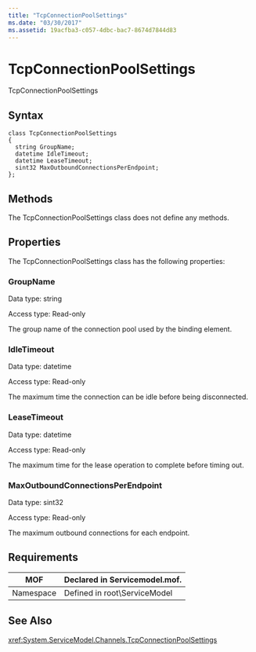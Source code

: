 ```yaml
---
title: "TcpConnectionPoolSettings"
ms.date: "03/30/2017"
ms.assetid: 19acfba3-c057-4dbc-bac7-8674d7844d83
---
```

# TcpConnectionPoolSettings
TcpConnectionPoolSettings  

## Syntax  

```  
class TcpConnectionPoolSettings  
{  
  string GroupName;  
  datetime IdleTimeout;  
  datetime LeaseTimeout;  
  sint32 MaxOutboundConnectionsPerEndpoint;  
};  
```  

## Methods  
 The TcpConnectionPoolSettings class does not define any methods.  

## Properties  
 The TcpConnectionPoolSettings class has the following properties:  

### GroupName  
 Data type: string  

 Access type: Read-only  

 The group name of the connection pool used by the binding element.  

### IdleTimeout  
 Data type: datetime  

 Access type: Read-only  

 The maximum time the connection can be idle before being disconnected.  

### LeaseTimeout  
 Data type: datetime  

 Access type: Read-only  

 The maximum time for the lease operation to complete before timing out.  

### MaxOutboundConnectionsPerEndpoint  
 Data type: sint32  

 Access type: Read-only  

 The maximum outbound connections for each endpoint.  

## Requirements  


|MOF|Declared in Servicemodel.mof.|  
|---------|-----------------------------------|  
|Namespace|Defined in root\ServiceModel|  

## See Also  
 <xref:System.ServiceModel.Channels.TcpConnectionPoolSettings>

